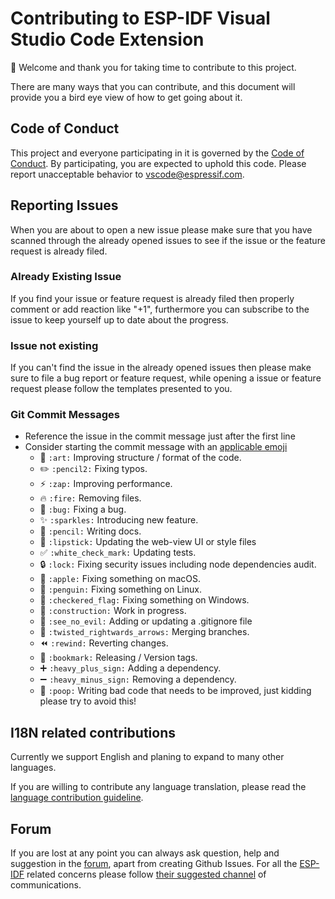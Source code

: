# Contributing to ESP-IDF Visual Studio Code Extension

:tada: Welcome and thank you for taking time to contribute to this project.

There are many ways that you can contribute, and this document will provide you a bird eye view of how to get going about it.

## Code of Conduct

This project and everyone participating in it is governed by the [Code of Conduct](CODE_OF_CONDUCT.md). By participating, you are expected to uphold this code. Please report unacceptable behavior to [vscode@espressif.com](mailto:vscode@espressif.com).

## Reporting Issues

When you are about to open a new issue please make sure that you have scanned through the already opened issues to see if the issue or the feature request is already filed.

### Already Existing Issue

If you find your issue or feature request is already filed then properly comment or add reaction like "+1", furthermore you can subscribe to the issue to keep yourself up to date about the progress.

### Issue not existing

If you can't find the issue in the already opened issues then please make sure to file a bug report or feature request, while opening a issue or feature request please follow the templates presented to you.

### Git Commit Messages

- Reference the issue in the commit message just after the first line
- Consider starting the commit message with an [applicable emoji](https://gitmoji.carloscuesta.me)
    - :art: `:art:` Improving structure / format of the code.
    - :pencil2: `:pencil2:` Fixing typos.
    - :zap: `:zap:` Improving performance.
    - :fire: `:fire:` Removing files.
    - :bug: `:bug:` Fixing a bug.
    - :sparkles: `:sparkles:` Introducing new feature.
    - :pencil: `:pencil:` Writing docs.
    - :lipstick: `:lipstick:` Updating the web-view UI or style files
    - :white_check_mark: `:white_check_mark:` Updating tests.
    - :lock: `:lock:` Fixing security issues including node dependencies audit.
    - :apple: `:apple:` Fixing something on macOS.
    - :penguin: `:penguin:` Fixing something on Linux.
    - :checkered_flag: `:checkered_flag:` Fixing something on Windows.
    - :construction: `:construction:` Work in progress.
    - :see_no_evil: `:see_no_evil:` Adding or updating a .gitignore file
    - :twisted_rightwards_arrows: `:twisted_rightwards_arrows:` Merging branches.
    - :rewind: `:rewind:` Reverting changes.
    - :bookmark: `:bookmark:` Releasing / Version tags.
    - :heavy_plus_sign: `:heavy_plus_sign:` Adding a dependency.
    - :heavy_minus_sign: `:heavy_minus_sign:` Removing a dependency.
    - :poop: `:poop:` Writing bad code that needs to be improved, just kidding please try to avoid this!

## I18N related contributions

Currently we support English and planing to expand to many other languages.

If you are willing to contribute any language translation, please read the [language contribution guideline](LANG_CONTRIBUTE.md).

## Forum

If you are lost at any point you can always ask question, help and suggestion in the [forum](https://spectrum.chat/espidf-vsc?tab=posts), apart from creating Github Issues. For all the [ESP-IDF](https://github.com/espressif/esp-idf) related concerns please follow [their suggested channel](https://esp32.com) of communications.